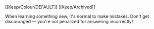 [[Keep/Colour/DEFAULT]] [[Keep/Archived]] 

When learning something new, it's normal to make mistakes. Don't get discouraged — you're not penalized for answering incorrectly!
